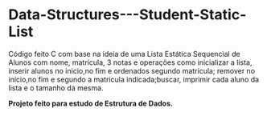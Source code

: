 # Data-Structures---Student-Static-List

Código feito C com base na ideia de uma Lista Estática Sequencial de Alunos com nome, matrícula, 3 notas e operações como inicializar a lista, inserir alunos no inicio,no fim e ordenados segundo matrícula; remover no início,no fim e segundo a matricula indicada;buscar, imprimir cada aluno da lista e o tamanho da mesma. 

**Projeto feito para estudo de Estrutura de Dados.**
